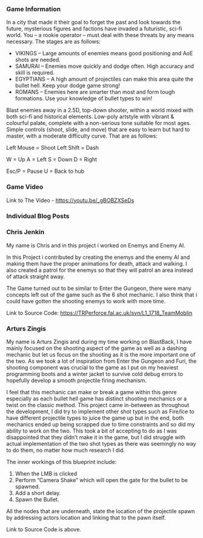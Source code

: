 ### Game Information
In a city that made it their goal to forget the past and look towards the future, mysterious figures and factions have invaded a futuristic, sci-fi world. You – a rookie operator – must deal with these threats by any means necessary. The stages are as follows:

- VIKINGS – Large amounts of enemies means good positioning and AoE shots are needed.
- SAMURAI – Enemies move quickly and dodge often. High accuracy and skill is required.
- EGYPTIANS – A high amount of projectiles can make this area quite the bullet hell. Keep your dodge game strong!
- ROMANS – Enemies here are smarter than most and form tough formations. Use your knowledge of bullet types to win!

Blast enemies away in a 2.5D, top-down shooter, within a world mixed with both sci-fi and historical elements.
Low-poly artstyle with vibrant & colourful palate, complete with a non-serious tone suitable for most ages. 
Simple controls (shoot, slide, and move) that are easy to learn but hard to master, with a moderate difficulty curve. That are as follows:


Left Mouse = Shoot
Left Shift = Dash

W = Up
A = Left
S =	Down
D =	Right

Esc/P =	Pause
U =	Back to hub

### Game Video
Link to The Video - https://youtu.be/_gBOBZXSeDs

### Individual Blog Posts


### Chris Jenkin
My name is Chris and in this project i worked on Enemys and Enemy AI.

In this Project i contributed by creating the enemys and the enemy AI and making them have the proper animations for death, attack and walking. I also created a patrol for the enemys so that they will patrol an area instead of attack straight away. 

The Game turned out to be similar to Enter the Gungeon, there were many concepts left out of the game such as the 6 shot mechanic. I also think that i could have gotten the shooting enemys to work with more time.

Link to Source Code: https://TRPerforce.fal.ac.uk/svn/L1_1718_TeamMoblin 

### Arturs Zingis
My name is Arturs Zingis and during my time working on BlastBack, I have mainly focused on the shooting aspect of the game as well as a dashing mechanic but let us focus on the shooting as it is the more important one of the two. As we took a lot of inspiration from Enter the Gungeon and Furi, the shooting component was crucial to the game as I put on my heaviest programming boots and a winter jacket to survive cold debug errors to hopefully develop a smooth projectile firing mechanism.

I feel that this mechanic can make or break a game within this genre especially as each bullet hell game has distinct shooting mechanics or a twist on the classic method. This project came in-between as throughout the development, I did try to implement other shot types such as Fire/Ice to have different projectile types to juice the game up but in the end, both mechanics ended up being scrapped due to time constraints and so did my ability to work on the two. This took a bit of accepting to do as I was disappointed that they didn’t make it in the game, but I did struggle with actual implementation of the two shot types as there was seemingly no way to do them, no matter how much research I did. 

The inner workings of this blueprint include:
1.	When the LMB is clicked
2.	Perform “Camera Shake” which will open the gate for the bullet to be spawned.
3.	Add a short delay.
4.	Spawn the Bullet.

All the nodes that are underneath, state the location of the projectile spawn by addressing actors location and linking that to the pawn itself.

Link to Source Code is above.

